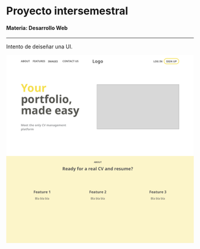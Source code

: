 # Proyecto intersemestral
#### Materia: Desarrollo Web

---

Intento de deiseñar una UI.

![Prototype](https://raw.githubusercontent.com/diegoquiroz/porfolios/main/prototype.png?raw=true)

